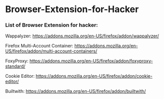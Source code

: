 # Browser-Extension-for-Hacker
### List of Browser Extension for hacker:

Wappalyzer:
https://addons.mozilla.org/en-US/firefox/addon/wappalyzer/

Firefox Multi-Account Container:
https://addons.mozilla.org/en-US/firefox/addon/multi-account-containers/

FoxyProxy:
https://addons.mozilla.org/en-US/firefox/addon/foxyproxy-standard/

Cookie Editor:
https://addons.mozilla.org/en-US/firefox/addon/cookie-editor/

Builtwith:
https://addons.mozilla.org/en-US/firefox/addon/builtwith/
